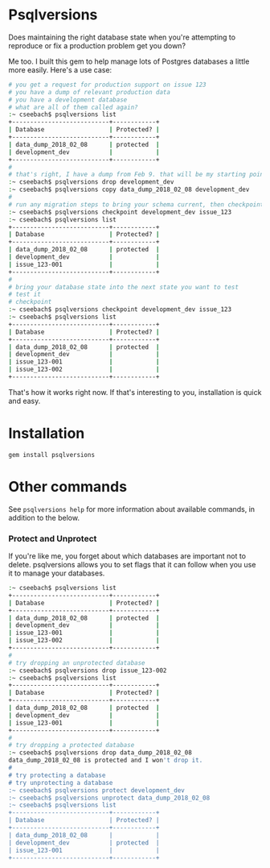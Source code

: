 # Psqlversions

Does maintaining the right database state when you're attempting to reproduce or fix a production problem get you down?

Me too. I built this gem to help manage lots of Postgres databases a little more easily. Here's a use case:

```bash
# you get a request for production support on issue 123
# you have a dump of relevant production data
# you have a development database
# what are all of them called again?
:~ cseebach$ psqlversions list
+---------------------------+------------+
| Database                  | Protected? |
+---------------------------+------------+
| data_dump_2018_02_08      | protected  |
| development_dev           |            |
+---------------------------+------------+
#
# that's right, I have a dump from Feb 9. that will be my starting point
:~ cseebach$ psqlversions drop development_dev
:~ cseebach$ psqlversions copy data_dump_2018_02_08 development_dev
#
# run any migration steps to bring your schema current, then checkpoint
:~ cseebach$ psqlversions checkpoint development_dev issue_123
:~ cseebach$ psqlversions list
+---------------------------+------------+
| Database                  | Protected? |
+---------------------------+------------+
| data_dump_2018_02_08      | protected  |
| development_dev           |            |
| issue_123-001             |            |
+---------------------------+------------+
# 
# bring your database state into the next state you want to test
# test it
# checkpoint
:~ cseebach$ psqlversions checkpoint development_dev issue_123
:~ cseebach$ psqlversions list
+---------------------------+------------+
| Database                  | Protected? |
+---------------------------+------------+
| data_dump_2018_02_08      | protected  |
| development_dev           |            |
| issue_123-001             |            |
| issue_123-002             |            |
+---------------------------+------------+
```

That's how it works right now. If that's interesting to you, installation is quick and easy.

# Installation

`gem install psqlversions`

# Other commands

See `psqlversions help` for more information about available commands, in addition to the below.

### Protect and Unprotect

If you're like me, you forget about which databases are important not to delete. psqlversions allows you to set flags
that it can follow when you use it to manage your databases.

```bash
:~ cseebach$ psqlversions list
+---------------------------+------------+
| Database                  | Protected? |
+---------------------------+------------+
| data_dump_2018_02_08      | protected  |
| development_dev           |            |
| issue_123-001             |            |
| issue_123-002             |            |
+---------------------------+------------+
#
# try dropping an unprotected database
:~ cseebach$ psqlversions drop issue_123-002
:~ cseebach$ psqlversions list
+---------------------------+------------+
| Database                  | Protected? |
+---------------------------+------------+
| data_dump_2018_02_08      | protected  |
| development_dev           |            |
| issue_123-001             |            |
+---------------------------+------------+
#
# try dropping a protected database
:~ cseebach$ psqlversions drop data_dump_2018_02_08
data_dump_2018_02_08 is protected and I won't drop it.
# 
# try protecting a database
# try unprotecting a database
:~ cseebach$ psqlversions protect development_dev
:~ cseebach$ psqlversions unprotect data_dump_2018_02_08
:~ cseebach$ psqlversions list
+---------------------------+------------+
| Database                  | Protected? |
+---------------------------+------------+
| data_dump_2018_02_08      |            |
| development_dev           | protected  |
| issue_123-001             |            |
+---------------------------+------------+
```
